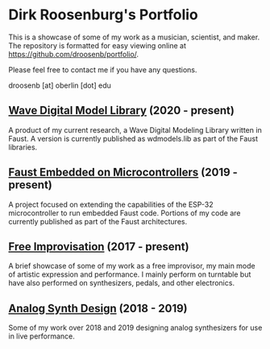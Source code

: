 # Dirk Roosenburg's Portfolio

This is a showcase of some of my work as a musician, scientist, and maker. The repository is formatted for easy viewing online at https://github.com/droosenb/portfolio/. 

Please feel free to contact me if you have any questions. 

droosenb [at] oberlin [dot] edu

## [Wave Digital Model Library](wave-digital-model-library) (2020 - present)

A product of my current research, a Wave Digital Modeling Library written in Faust. A version is currently published as wdmodels.lib as part of the Faust libraries.

## [Faust Embedded on Microcontrollers](embedded-esp32) (2019 - present) 

A project focused on extending the capabilities of the ESP-32 microcontroller to run embedded Faust code. Portions of my code are currently published as part of the Faust architectures. 

## [Free Improvisation](free-improvisation) (2017 - present) 

A brief showcase of some of my work as a free improvisor, my main mode of artistic expression and performance. I mainly perform on turntable but have also performed on synthesizers, pedals, and other electronics. 

## [Analog Synth Design](analog-synth-design) (2018 - 2019) 

Some of my work over 2018 and 2019 designing analog synthesizers for use in live performance. 
